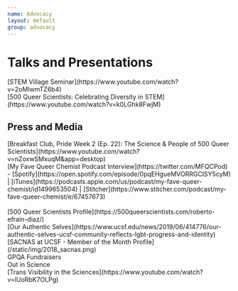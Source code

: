 ```yaml
---
name: Advocacy
layout: default
group: advocacy
---
```


<!-- <img src="/static/img/Giving_microed_talk.jpg" class="img-responsive center-block" alt="Giving a talk about recent developments in electron crystallography, February 2014"/> -->

<!-- <h1 class="text-center">Roberto Efraín Díaz</h1>

<p class="lead text-center">
Under Construction.
<br><br> -->

<!-- <h2 class="text-left">Diversity and Outreach</h2> -->
<h1 class="text-center">Talks and Presentations</h1>
[STEM Village Seminar](https://www.youtube.com/watch?v=2oMlwmTZ6b4)
<br>
[500 Queer Scientists: Celebrating Diversity in STEM](https://www.youtube.com/watch?v=k0LGhk8FwjM)

<h2 class="text-left">Press and Media</h2>
[Breakfast Club, Pride Week 2 (Ep. 22): The Science & People of 500 Queer Scientists](https://www.youtube.com/watch?v=nZoxwSMxuqM&app=desktop)
<br>
[My Fave Queer Chemist Podcast Interview](https://twitter.com/MFQCPod) - [Spotify](https://open.spotify.com/episode/0pqEHgueMVORRGCISY5cyM) |
[iTunes](https://podcasts.apple.com/us/podcast/my-fave-queer-chemist/id1499653504) |
[Stitcher](https://www.stitcher.com/podcast/my-fave-queer-chemist/e/67457673)
<br>
<br>
[500 Queer Scientists Profile](https://500queerscientists.com/roberto-efrain-diaz/)
<br>
[Our Authentic Selves](https://www.ucsf.edu/news/2019/06/414776/our-authentic-selves-ucsf-community-reflects-lgbt-progress-and-identity)
<br>
[SACNAS at UCSF - Member of the Month Profile](/static/img/2018_sacnas.png)
<br>
GPQA Fundraisers
<br>
Out in Science
<br>
[Trans Visibility in the Sciences](https://www.youtube.com/watch?v=lUoRbK7OLPg)
<br>
</p>
